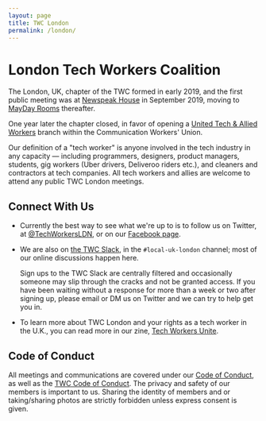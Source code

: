 ```yaml
---
layout: page
title: TWC London
permalink: /london/
---
```

<style>
h1, .main-wrapper h2, h3 {
  text-align: left; font-weight: bold;
}
</style>

# London Tech Workers Coalition

The London, UK, chapter of the TWC formed in early
2019, and the first public meeting was at [Newspeak House](https://nwspk.com/)
in September 2019, moving to [MayDay Rooms](https://www.maydayrooms.org/)
thereafter.

One year later the chapter closed, in favor of opening a [United Tech & Allied Workers](https://utaw.tech/) branch within the Communication Workers' Union.

Our definition of a "tech worker" is anyone involved in the tech industry in
any capacity &mdash; including programmers, designers, product managers,
students, gig workers (Uber drivers, Deliveroo riders etc.), and cleaners and
contractors at tech companies. All tech workers and allies are welcome to
attend any public TWC London meetings.

## Connect With Us

- Currently the best way to see what we're up to is to follow us on Twitter, at
  [@TechWorkersLDN](https://twitter.com/TechWorkersLDN), or on our
  [Facebook page](https://www.facebook.com/TechWorkersLDN).
- We are also on [the TWC Slack](/subscribe), in the `#local-uk-london`
  channel; most of our online discussions happen here.

  Sign ups to the TWC Slack are centrally filtered and occasionally someone may
  slip through the cracks and not be granted access. If you have been waiting
  without a response for more than a week or two after signing up, please email
  or DM us on Twitter and we can try to help get you in.
  
- To learn more about TWC London and your rights as a tech worker in the U.K., you can read more in our zine, [Tech Workers Unite](https://archive.org/stream/techworkersunite/TechWorkersUnite). 

## Code of Conduct

All meetings and communications are covered under our [Code of
Conduct](/london/code-of-conduct/), as well as the [TWC Code of
Conduct](/community-guide/). The privacy and
safety of our members is important to us. Sharing the identity of members and
or taking/sharing photos are strictly forbidden unless express consent is
given.

